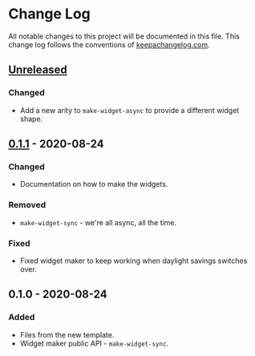 # Change Log
All notable changes to this project will be documented in this file. This change log follows the conventions of [keepachangelog.com](http://keepachangelog.com/).

## [Unreleased]
### Changed
- Add a new arity to `make-widget-async` to provide a different widget shape.

## [0.1.1] - 2020-08-24
### Changed
- Documentation on how to make the widgets.

### Removed
- `make-widget-sync` - we're all async, all the time.

### Fixed
- Fixed widget maker to keep working when daylight savings switches over.

## 0.1.0 - 2020-08-24
### Added
- Files from the new template.
- Widget maker public API - `make-widget-sync`.

[Unreleased]: https://github.com/your-name/prac/compare/0.1.1...HEAD
[0.1.1]: https://github.com/your-name/prac/compare/0.1.0...0.1.1
